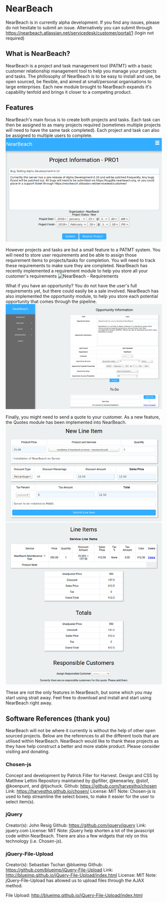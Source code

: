 # NearBeach
NearBeach is in currently alpha development. If you find any issues, please do not hesitate to submit an issue. Alternatively you can submit through https://nearbeach.atlassian.net/servicedesk/customer/portal/1 (login not required)

## What is NearBeach?
NearBeach is a project and task management tool (PATMT) with a basic customer relationship management tool to help you manage your projects and tasks. The phillosophy of NearBeach is to be easy to install and use, be open sourced, be flexible, and aimed at small/personal organisations to large enterprises. Each new module brought to NearBeach expands it's capability tenfold and brings it closer to a competing product.

## Features
NearBeach's main focus is to create both projects and tasks. Each task can then be assigned to as many projects required (sometimes multiple projects will need to have the same task completed). Each project and task can also be assigned to multiple users to complete.
![NearBeach - Project Information](https://github.com/robotichead/Store_Github_Pictures/blob/master/NearBeach%20-%20project%20information.png?raw=true)

However projects and tasks are but a small feature to a PATMT system. You will need to store user requirements and be able to assign those requirement items to projects/tasks for completion. You will need to track these requirements to make sure they are completed. NearBeach has recently implemented a requirement module to help you store all your customer's requirements
![NearBeach - Requirements]()

What if you have an opportunity? You do not have the user's full requirements yet, but there could easily be a sale involved. NearBeach has also implemented the opportunity module, to help you store each potential opportunity that comes through the pipeline.
![NearBeach - Opportunity](https://github.com/robotichead/Store_Github_Pictures/blob/master/NearBeach%20-%20Opportunity?raw=true)


Finally, you might need to send a quote to your customer. As a new feature, the Quotes module has been implemented into NearBeach.
![NearBeach - Quotes](https://github.com/robotichead/Store_Github_Pictures/blob/master/NearBeach%20-%20Quote3.png?raw=true)
![NearBeach - Quotes](https://github.com/robotichead/Store_Github_Pictures/blob/master/NearBeach%20-%20Quote1.png?raw=true)

These are not the only features in NearBeach, but some which you may start using strait away. Feel free to download and install and start using NearBeach right away.

## Software References (thank you)

NearBeach will not be where it currently is without the help of other open sourced projects. Below are the references to all the different tools that are utilised within NearBeach. NearBeach would like to thank these projects as they have help construct a better and more stable product. Please consider visiting and donating.

### Chosen-js
Concept and development by Patrick Filler for Harvest.
Design and CSS by Matthew Lettini
Repository maintained by @pfiller, @kenearley, @stof, @koenpunt, and @tjschuck.
Github: https://github.com/harvesthq/chosen
Link: https://harvesthq.github.io/chosen/
License: MIT
Note: Chosen-js is used to help streamline the select boxes, to make it easier for the user to select item(s).

### jQuery
Creator(s): John Resig
Github: https://github.com/jquery/jquery
Link: jquery.com
License: MIT
Note: jQuery help shorten a lot of the javascript code within NearBeach. There are also a few widgets that rely on this technology (i.e. Chosen-js).


### jQuery-File-Upload
Creator(s): Sebastian Tschan @blueimp
Github: https://github.com/blueimp/jQuery-File-Upload
Link: http://blueimp.github.io/jQuery-File-Upload/index.html
License: MIT
Note: jQuery-File-Upload has allowed us to upload files through the AJAX method.

File Upload: http://blueimp.github.io/jQuery-File-Upload/index.html
